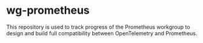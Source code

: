 # wg-prometheus
This repository is used to track progress of the Prometheus workgroup to design and build full compatibility between OpenTelemetry and Prometheus.


